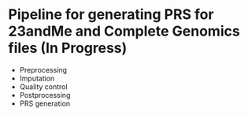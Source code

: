 # Pipeline for generating PRS for 23andMe and Complete Genomics files (In Progress)
- Preprocessing 
- Imputation
- Quality control
- Postprocessing
- PRS generation 

